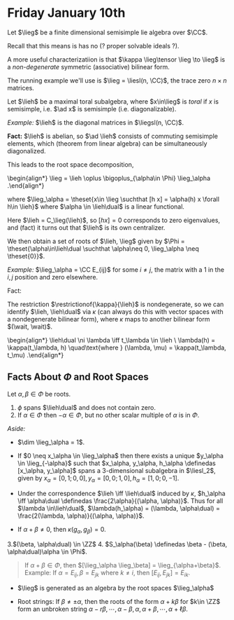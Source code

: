 # Friday January 10th

Let $\lieg$ be a finite dimensional semisimple lie algebra over $\CC$.

Recall that this means is has no (? proper solvable ideals ?).

A more useful characterizatiion is that $\kappa \lieg\tensor \lieg \to \lieg$ is a *non-degenerate* symmetric (associative) bilinear form.

The running example we'll use is $\lieg = \liesl(n, \CC)$, the trace zero $n\times n$ matrices.

Let $\lieh$ be a maximal toral subalgebra, where $x\in\lieg$ is *toral* if $x$ is semisimple, i.e. $\ad x$ is semisimple (i.e. diagonalizable).

*Example:*
$\lieh$ is the diagonal matrices in $\liegsl(n, \CC)$.

**Fact:**
$\lieh$ is abelian, so $\ad \lieh$ consists of commuting semisimple elements, which (theorem from linear algebra) can be simultaneously diagonalized.

This leads to the root space decomposition,

\begin{align*}
\lieg = \lieh \oplus \bigoplus_{\alpha\in \Phi} \lieg_\alpha
.\end{align*}

where $\lieg_\alpha = \theset{x\in \lieg \suchthat [h x] = \alpha(h) x \forall h\in \lieh}$ where $\alpha \in \lieh\dual$ is a linear functional.

Here $\lieh = C_\lieg(\lieh)$, so $[h x] = 0$ corresponds to zero eigenvalues, and (fact) it turns out that $\lieh$ is its own centralizer.

We then obtain a set of roots of $\lieh, \lieg$ given by $\Phi = \theset{\alpha\in\lieh\dual \suchthat \alpha\neq 0, \lieg_\alpha \neq \theset{0}}$.

*Example:*
$\lieg_\alpha = \CC E_{ij}$ for some $i\neq j$, the matrix with a 1 in the $i,j$ position and zero elsewhere.

Fact:

The restriction $\restrictionof{\kappa}{\lieh}$ is nondegenerate, so we can identify $\lieh, \lieh\dual$ via $\kappa$ (can always do this with vector spaces with a nondegenerate bilinear form), where $\kappa$ maps to another bilinear form $(\wait, \wait)$.


\begin{align*}
\lieh\dual \ni \lambda \iff t_\lambda \in \lieh \\
\lambda(h) = \kappa(t_\lambda, h) \quad\text{where } (\lambda, \mu) = \kappa(t_\lambda, t_\mu)
.\end{align*}

## Facts About $\Phi$ and Root Spaces

Let $\alpha, \beta \in \Phi$ be roots.

1. $\phi$ spans $\lieh\dual$ and does not contain zero.
2. If $\alpha \in \Phi$ then $-\alpha \in \Phi$, but no other scalar multiple of $\alpha$ is in $\Phi$.

*Aside:* 

- $\dim \lieg_\alpha = 1$.

- If $0 \neq x_\alpha \in \lieg_\alpha$ then there exists a unique $y_\alpha \in \lieg_{-\alpha}$ such that $x_\alpha, y_\alpha, h_\alpha \definedas [x_\alpha, y_\alpha]$ spans a 3-dimensional subalgebra in $\liesl_2$, given by $x_\alpha = [0,1; 0,0], y_\alpha = [0,0; 1,0], h_\alpha = [1,0; 0,-1]$.

- Under the correspondence $\lieh \iff \lieh\dual$ induced by $\kappa$, $h_\alpha \iff \alpha\dual \definedas \frac{2\alpha}{(\alpha, \alpha)}$.
      Thus for all $\lambda \in\lieh\dual$, $\lambda(h_\alpha) = (\lambda, \alpha\dual) = \frac{2(\lambda, \alpha)}{(\alpha, \alpha)}$.

- If $\alpha + \beta \neq 0$, then $\kappa(g_\alpha, g_\beta) = 0$.

3.$(\beta, \alpha\dual) \in \ZZ$
4. $S_\alpha(\beta) \definedas \beta - (\beta, \alpha\dual)\alpha \in \Phi$.
  > If $\alpha + \beta \in \Phi$, then $[\lieg_\alpha \lieg_\beta] = \lieg_{\alpha+\beta}$.
  > Example: If $\alpha = E_{ij}, \beta = E_{jk}$ where $k\neq i$, then $[E_{ij}, E_{jk}]= E_{ik}$.

- $\lieg$ is generated as an algebra by the root spaces $\lieg_\alpha$

- Root strings: If $\beta \neq \pm\alpha$, then the roots of the form $\alpha + k\beta$ for $k\in \ZZ$ form an unbroken string $\alpha - r\beta, \cdots, \alpha-\beta, \alpha,\alpha+\beta,\cdots,\alpha + \ell \beta$.




